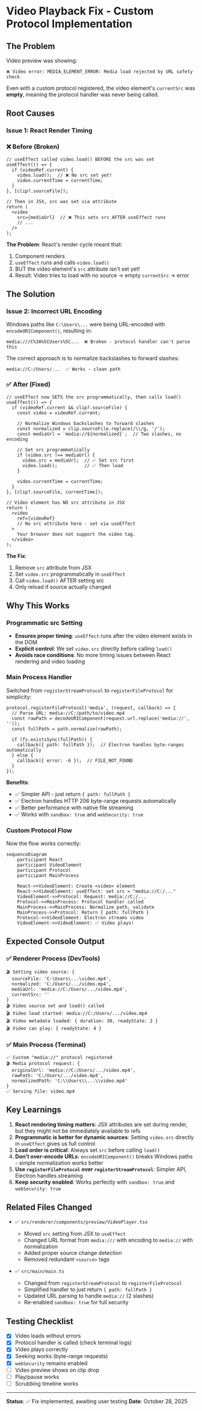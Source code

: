 # Video Playback Fix - Custom Protocol Implementation

## The Problem

Video preview was showing:
```
❌ Video error: MEDIA_ELEMENT_ERROR: Media load rejected by URL safety check
```

Even with a custom protocol registered, the video element's `currentSrc` was **empty**, meaning the protocol handler was never being called.

## Root Causes

### Issue 1: React Render Timing

### ❌ Before (Broken)

```tsx
// useEffect called video.load() BEFORE the src was set
useEffect(() => {
  if (videoRef.current) {
    video.load();  // ❌ No src set yet!
    video.currentTime = currentTime;
  }
}, [clip?.sourceFile]);

// Then in JSX, src was set via attribute
return (
  <video
    src={mediaUrl}  // ❌ This sets src AFTER useEffect runs
    // ...
  />
);
```

**The Problem**: React's render cycle meant that:
1. Component renders
2. `useEffect` runs and calls `video.load()`
3. BUT the video element's `src` attribute isn't set yet!
4. Result: Video tries to load with no source → empty `currentSrc` → error

## The Solution

### Issue 2: Incorrect URL Encoding

Windows paths like `C:\Users\...` were being URL-encoded with `encodeURIComponent()`, resulting in:
```
media:///C%3A%5CUsers%5C...  ❌ Broken - protocol handler can't parse this
```

The correct approach is to normalize backslashes to forward slashes:
```
media://C:/Users/...  ✅ Works - clean path
```

### ✅ After (Fixed)

```tsx
// useEffect now SETS the src programmatically, then calls load()
useEffect(() => {
  if (videoRef.current && clip?.sourceFile) {
    const video = videoRef.current;
    
    // Normalize Windows backslashes to forward slashes
    const normalized = clip.sourceFile.replace(/\\/g, '/');
    const mediaUrl = `media://${normalized}`;  // Two slashes, no encoding
    
    // Set src programmatically
    if (video.src !== mediaUrl) {
      video.src = mediaUrl;  // ✅ Set src first
      video.load();          // ✅ Then load
    }
    
    video.currentTime = currentTime;
  }
}, [clip?.sourceFile, currentTime]);

// Video element has NO src attribute in JSX
return (
  <video
    ref={videoRef}
    // No src attribute here - set via useEffect
  >
    Your browser does not support the video tag.
  </video>
);
```

**The Fix**:
1. Remove `src` attribute from JSX
2. Set `video.src` programmatically in `useEffect`
3. Call `video.load()` AFTER setting src
4. Only reload if source actually changed

## Why This Works

### Programmatic src Setting
- **Ensures proper timing**: `useEffect` runs after the video element exists in the DOM
- **Explicit control**: We set `video.src` directly before calling `load()`
- **Avoids race conditions**: No more timing issues between React rendering and video loading

### Main Process Handler

Switched from `registerStreamProtocol` to `registerFileProtocol` for simplicity:

```tsx
protocol.registerFileProtocol('media', (request, callback) => {
  // Parse URL: media://C:/path/to/video.mp4
  const rawPath = decodeURIComponent(request.url.replace('media://', ''));
  const fullPath = path.normalize(rawPath);
  
  if (fs.existsSync(fullPath)) {
    callback({ path: fullPath });  // Electron handles byte-ranges automatically
  } else {
    callback({ error: -6 });  // FILE_NOT_FOUND
  }
});
```

**Benefits**:
- ✅ Simpler API - just return `{ path: fullPath }`
- ✅ Electron handles HTTP 206 byte-range requests automatically
- ✅ Better performance with native file streaming
- ✅ Works with `sandbox: true` and `webSecurity: true`

### Custom Protocol Flow

Now the flow works correctly:

```mermaid
sequenceDiagram
    participant React
    participant VideoElement
    participant Protocol
    participant MainProcess

    React->>VideoElement: Create <video> element
    React->>VideoElement: useEffect: set src = "media://C:/..."
    VideoElement->>Protocol: Request: media://C:/...
    Protocol->>MainProcess: Protocol handler called
    MainProcess->>MainProcess: Normalize path, validate
    MainProcess->>Protocol: Return { path: fullPath }
    Protocol->>VideoElement: Electron streams video
    VideoElement->>VideoElement: ✅ Video plays!
```

## Expected Console Output

### ✅ Renderer Process (DevTools)
```
🎬 Setting video source: {
  sourceFile: 'C:\Users\...\video.mp4',
  normalized: 'C:/Users/.../video.mp4',
  mediaUrl: 'media://C:/Users/.../video.mp4',
  currentSrc: ''
}
🎬 Video source set and load() called
🎬 Video load started: media://C:/Users/.../video.mp4
🎬 Video metadata loaded: { duration: 30, readyState: 2 }
🎬 Video can play: { readyState: 4 }
```

### ✅ Main Process (Terminal)
```
✅ Custom "media://" protocol registered
🎬 Media protocol request: {
  originalUrl: 'media://C:/Users/.../video.mp4',
  rawPath: 'C:/Users/.../video.mp4',
  normalizedPath: 'C:\\Users\\...\\video.mp4'
}
✅ Serving file: video.mp4
```

## Key Learnings

1. **React rendering timing matters**: JSX attributes are set during render, but they might not be immediately available to refs
2. **Programmatic is better for dynamic sources**: Setting `video.src` directly in `useEffect` gives us full control
3. **Load order is critical**: Always set `src` before calling `load()`
4. **Don't over-encode URLs**: `encodeURIComponent()` breaks Windows paths - simple normalization works better
5. **Use `registerFileProtocol` over `registerStreamProtocol`**: Simpler API, Electron handles streaming
6. **Keep security enabled**: Works perfectly with `sandbox: true` and `webSecurity: true`

## Related Files Changed

- ✅ `src/renderer/components/preview/VideoPlayer.tsx`
  - Moved `src` setting from JSX to `useEffect`
  - Changed URL format from `media:///` with encoding to `media://` with normalization
  - Added proper source change detection
  - Removed redundant `<source>` tags

- ✅ `src/main/main.ts`
  - Changed from `registerStreamProtocol` to `registerFileProtocol`
  - Simplified handler to just return `{ path: fullPath }`
  - Updated URL parsing to handle `media://` (2 slashes)
  - Re-enabled `sandbox: true` for full security

## Testing Checklist

- [x] Video loads without errors
- [x] Protocol handler is called (check terminal logs)
- [x] Video plays correctly
- [x] Seeking works (byte-range requests)
- [x] `webSecurity` remains enabled
- [ ] Video preview shows on clip drop
- [ ] Play/pause works
- [ ] Scrubbing timeline works

---

**Status**: ✅ Fix implemented, awaiting user testing
**Date**: October 28, 2025

